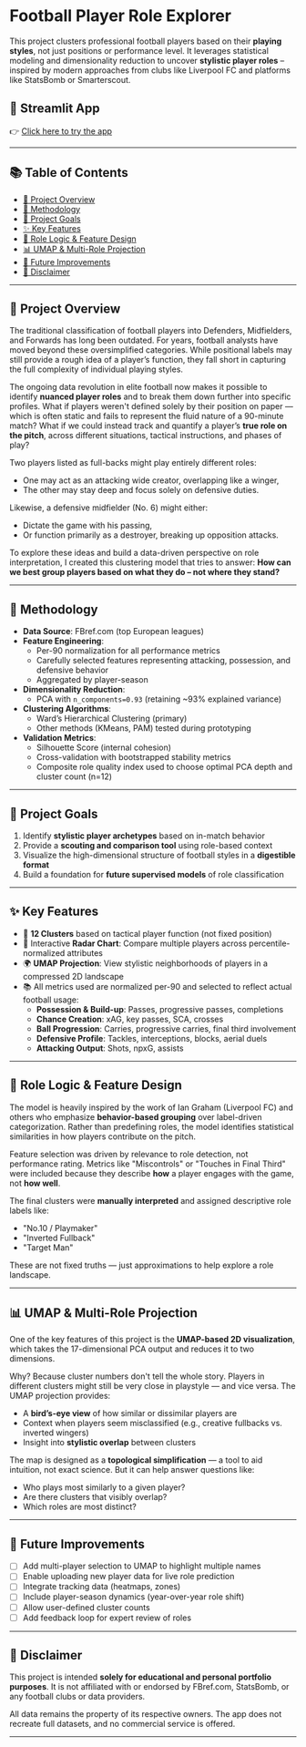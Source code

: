 # Football Player Role Explorer

This project clusters professional football players based on their **playing styles**, not just positions or performance level. It leverages statistical modeling and dimensionality reduction to uncover **stylistic player roles** – inspired by modern approaches from clubs like Liverpool FC and platforms like StatsBomb or Smarterscout.

## 🔗 Streamlit App
👉 [Click here to try the app](https://football-player-clustering.streamlit.app)

---

## 📚 Table of Contents

- [📖 Project Overview](#-project-overview)
- [🧪 Methodology](#-methodology)
- [🎯 Project Goals](#-project-goals)
- [✨ Key Features](#-key-features)
- [🧠 Role Logic & Feature Design](#-role-logic--feature-design)
- [📊 UMAP & Multi-Role Projection](#-umap--multi-role-projection)
- [🔧 Future Improvements](#-future-improvements)
- [📢 Disclaimer](#-disclaimer)

---

## 📖 Project Overview

The traditional classification of football players into Defenders, Midfielders, and Forwards has long been outdated. For years, football analysts have moved beyond these oversimplified categories. While positional labels may still provide a rough idea of a player’s function, they fall short in capturing the full complexity of individual playing styles.

The ongoing data revolution in elite football now makes it possible to identify **nuanced player roles** and to break them down further into specific profiles. What if players weren't defined solely by their position on paper — which is often static and fails to represent the fluid nature of a 90-minute match? What if we could instead track and quantify a player’s **true role on the pitch**, across different situations, tactical instructions, and phases of play?

Two players listed as full-backs might play entirely different roles:
- One may act as an attacking wide creator, overlapping like a winger,
- The other may stay deep and focus solely on defensive duties.

Likewise, a defensive midfielder (No. 6) might either:
- Dictate the game with his passing,
- Or function primarily as a destroyer, breaking up opposition attacks.

To explore these ideas and build a data-driven perspective on role interpretation, I created this clustering model that tries to answer: **How can we best group players based on what they do – not where they stand?**

---

## 🧪 Methodology

- **Data Source**: FBref.com (top European leagues)
- **Feature Engineering**:
  - Per-90 normalization for all performance metrics
  - Carefully selected features representing attacking, possession, and defensive behavior
  - Aggregated by player-season
- **Dimensionality Reduction**:
  - PCA with `n_components=0.93` (retaining ~93% explained variance)
- **Clustering Algorithms**:
  - Ward’s Hierarchical Clustering (primary)
  - Other methods (KMeans, PAM) tested during prototyping
- **Validation Metrics**:
  - Silhouette Score (internal cohesion)
  - Cross-validation with bootstrapped stability metrics
  - Composite role quality index used to choose optimal PCA depth and cluster count (n=12)

---

## 🎯 Project Goals

1. Identify **stylistic player archetypes** based on in-match behavior
2. Provide a **scouting and comparison tool** using role-based context
3. Visualize the high-dimensional structure of football styles in a **digestible format**
4. Build a foundation for **future supervised models** of role classification

---

## ✨ Key Features

- 🧩 **12 Clusters** based on tactical player function (not fixed position)
- 🎯 Interactive **Radar Chart**: Compare multiple players across percentile-normalized attributes
- 🌍 **UMAP Projection**: View stylistic neighborhoods of players in a compressed 2D landscape
- 📚 All metrics used are normalized per-90 and selected to reflect actual football usage:
  - **Possession & Build-up**: Passes, progressive passes, completions
  - **Chance Creation**: xAG, key passes, SCA, crosses
  - **Ball Progression**: Carries, progressive carries, final third involvement
  - **Defensive Profile**: Tackles, interceptions, blocks, aerial duels
  - **Attacking Output**: Shots, npxG, assists

---

## 🧠 Role Logic & Feature Design

The model is heavily inspired by the work of Ian Graham (Liverpool FC) and others who emphasize **behavior-based grouping** over label-driven categorization. Rather than predefining roles, the model identifies statistical similarities in how players contribute on the pitch.

Feature selection was driven by relevance to role detection, not performance rating. Metrics like "Miscontrols" or "Touches in Final Third" were included because they describe **how** a player engages with the game, not **how well**.

The final clusters were **manually interpreted** and assigned descriptive role labels like:
- "No.10 / Playmaker"
- "Inverted Fullback"
- "Target Man"

These are not fixed truths — just approximations to help explore a role landscape.

---

## 📊 UMAP & Multi-Role Projection

One of the key features of this project is the **UMAP-based 2D visualization**, which takes the 17-dimensional PCA output and reduces it to two dimensions.

Why? Because cluster numbers don't tell the whole story. Players in different clusters might still be very close in playstyle — and vice versa. The UMAP projection provides:
- A **bird’s-eye view** of how similar or dissimilar players are
- Context when players seem misclassified (e.g., creative fullbacks vs. inverted wingers)
- Insight into **stylistic overlap** between clusters

The map is designed as a **topological simplification** — a tool to aid intuition, not exact science. But it can help answer questions like:
- Who plays most similarly to a given player?
- Are there clusters that visibly overlap?
- Which roles are most distinct?

---

## 🔧 Future Improvements

- [ ] Add multi-player selection to UMAP to highlight multiple names
- [ ] Enable uploading new player data for live role prediction
- [ ] Integrate tracking data (heatmaps, zones)
- [ ] Include player-season dynamics (year-over-year role shift)
- [ ] Allow user-defined cluster counts
- [ ] Add feedback loop for expert review of roles

---

## 📢 Disclaimer

This project is intended **solely for educational and personal portfolio purposes**. It is not affiliated with or endorsed by FBref.com, StatsBomb, or any football clubs or data providers.

All data remains the property of its respective owners. The app does not recreate full datasets, and no commercial service is offered.

---

